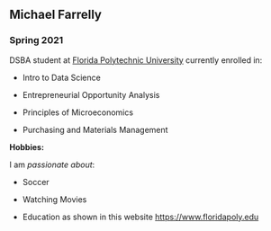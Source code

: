 ## Michael Farrelly
### Spring 2021


DSBA student at [Florida Polytechnic University](https://www.floridapoly.edu) currently enrolled in: 

- Intro to Data Science

- Entrepreneurial Opportunity Analysis

- Principles of Microeconomics

- Purchasing and Materials Management

**Hobbies:**

I am _passionate about_: 

- Soccer

- Watching Movies

- Education as shown in this website <https://www.floridapoly.edu>
